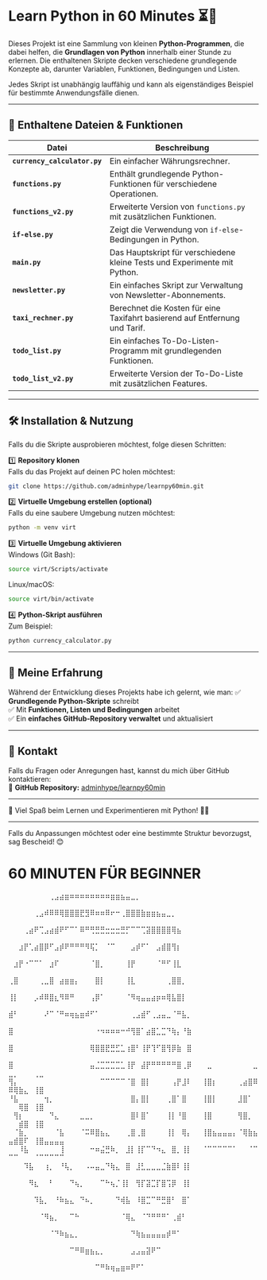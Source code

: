 

# **Learn Python in 60 Minutes ⏳🐍**

Dieses Projekt ist eine Sammlung von kleinen **Python-Programmen**, die dabei helfen, die **Grundlagen von Python** innerhalb einer Stunde zu erlernen. Die enthaltenen Skripte decken verschiedene grundlegende Konzepte ab, darunter Variablen, Funktionen, Bedingungen und Listen.  

Jedes Skript ist unabhängig lauffähig und kann als eigenständiges Beispiel für bestimmte Anwendungsfälle dienen.

---

## **📂 Enthaltene Dateien & Funktionen**

| Datei                  | Beschreibung |
|------------------------|-------------|
| **`currency_calculator.py`** | Ein einfacher Währungsrechner. |
| **`functions.py`** | Enthält grundlegende Python-Funktionen für verschiedene Operationen. |
| **`functions_v2.py`** | Erweiterte Version von `functions.py` mit zusätzlichen Funktionen. |
| **`if-else.py`** | Zeigt die Verwendung von `if-else`-Bedingungen in Python. |
| **`main.py`** | Das Hauptskript für verschiedene kleine Tests und Experimente mit Python. |
| **`newsletter.py`** | Ein einfaches Skript zur Verwaltung von Newsletter-Abonnements. |
| **`taxi_rechner.py`** | Berechnet die Kosten für eine Taxifahrt basierend auf Entfernung und Tarif. |
| **`todo_list.py`** | Ein einfaches To-Do-Listen-Programm mit grundlegenden Funktionen. |
| **`todo_list_v2.py`** | Erweiterte Version der To-Do-Liste mit zusätzlichen Features. |

---

## **🛠 Installation & Nutzung**
Falls du die Skripte ausprobieren möchtest, folge diesen Schritten:

1️⃣ **Repository klonen**  
Falls du das Projekt auf deinen PC holen möchtest:
```bash
git clone https://github.com/adminhype/learnpy60min.git
```

2️⃣ **Virtuelle Umgebung erstellen (optional)**  
Falls du eine saubere Umgebung nutzen möchtest:
```bash
python -m venv virt
```

3️⃣ **Virtuelle Umgebung aktivieren**  
Windows (Git Bash):
```bash
source virt/Scripts/activate
```
Linux/macOS:
```bash
source virt/bin/activate
```

4️⃣ **Python-Skript ausführen**  
Zum Beispiel:
```bash
python currency_calculator.py
```

---

## **📌 Meine Erfahrung**
Während der Entwicklung dieses Projekts habe ich gelernt, wie man:
✅ **Grundlegende Python-Skripte** schreibt  
✅ Mit **Funktionen, Listen und Bedingungen** arbeitet  
✅ Ein **einfaches GitHub-Repository verwaltet** und aktualisiert  

---

## **📧 Kontakt**
Falls du Fragen oder Anregungen hast, kannst du mich über GitHub kontaktieren:  
🔗 **GitHub Repository:** [adminhype/learnpy60min](https://github.com/adminhype/learnpy60min)

---

🚀 Viel Spaß beim Lernen und Experimentieren mit Python! 🐍💡  

---

Falls du Anpassungen möchtest oder eine bestimmte Struktur bevorzugst, sag Bescheid! 😊



# 60 MINUTEN FÜR BEGINNER 

⠀⠀⠀⠀⠀⠀⠀⠀⢀⣠⣴⣶⠶⠶⠶⠶⠶⠶⠶⠶⣶⣶⣦⣤⣀⡀⠀⠀⠀⠀⠀⠀⠀⠀⠀⠀⠀⠀⠀⠀⠀⠀⠀⠀⠀⠀⠀⠀⠀⠀⠀⠀⠀⠀⠀⠀⠀⠀⠀⠀
⠀⠀⠀⠀⠀⢀⣠⠾⠿⠿⢿⣿⣿⣿⣟⣻⠿⠶⠶⠿⠖⠒⢀⣿⣿⣿⣷⣶⣶⣦⣤⣀⡀⠀⠀⠀⠀⠀⠀⠀⠀⠀⠀⠀⠀⠀⠀⠀⠀⠀⠀⠀⠀⠀⠀⠀⠀⠀⠀⠀
⠀⠀⠀⢀⣴⠟⢉⣠⣴⣾⠟⠋⠉⠁⠿⠛⢛⣛⣛⣒⣒⣒⣛⡋⠉⠉⢉⣽⣿⣿⣿⣿⢿⣦⠀⠀⠀⠀⠀⠀⠀⠀⠀⠀⠀⠀⠀⠀⠀⠀⠀⠀⠀⠀⠀⠀⠀⠀⠀⠀
⠀⠀⣰⡟⢁⣴⣿⡿⠋⣠⡾⠟⠛⠛⠛⠻⢯⡁⠀⠈⠉⠀⠀⠀⣠⡾⠋⠁⠀⣠⣾⣿⢻⡆⠀⠀⠀⠀⠀⠀⠀⠀⠀⠀⠀⠀⠀⠀⠀⠀⠀⠀⠀⠀⠀⠀⠀⠀⠀⠀
⠀⣰⡟⠐⠉⠉⠁⠀⣰⠏⠀⠀⠀⠀⠀⠀⠈⣿⡀⠀⠀⠀⠀⢸⡟⠀⠀⠀⠀⠈⠛⠋⢸⣇⠀⠀⠀⠀⠀⠀⠀⠀⠀⠀⠀⠀⠀⠀⠀⠀⠀⠀⠀⠀⠀⠀⠀⠀⠀⠀
⢀⣿⠀⠀⠀⠀⢀⣀⣿⠀⣴⣶⣶⡄⠀⠀⠀⣿⡇⠀⠀⠀⠀⢸⣇⠀⠀⠀⠀⠀⠀⢀⣿⣿⡀⠀⠀⠀⠀⠀⠀⠀⠀⠀⠀⠀⠀⠀⠀⠀⠀⠀⠀⠀⠀⠀⠀⠀⠀⠀
⢸⡇⠀⠀⠀⡠⠾⠿⣿⣆⠻⠿⠛⠀⠀⠀⢠⡿⠁⠀⠀⠀⠀⠈⠻⢶⣤⣤⣴⡶⠶⢿⣧⣿⡇⠀⠀⠀⠀⠀⠀⠀⠀⠀⠀⠀⠀⠀⠀⠀⠀⠀⠀⠀⠀⠀⠀⠀⠀⠀
⣾⠃⠀⠀⠀⠀⠀⠜⠉⠈⠛⠶⢶⣦⣶⠾⠋⠁⠀⠀⠀⠀⠀⠀⢀⣠⣾⠋⢀⣠⣤⣀⠈⠛⣧⡀⠀⠀⠀⠀⠀⠀⠀⠀⠀⠀⠀⠀⠀⠀⠀⠀⠀⠀⠀⠀⠀⠀⠀⠀
⣿⠀⠀⠀⠀⠀⠀⠀⠀⠀⠀⠀⠀⠀⠀⠀⠀⠐⠲⠶⠶⠶⠒⠚⢻⣿⠁⣴⣿⣁⣉⠙⢷⡄⠘⣷⠀⠀⠀⠀⠀⠀⠀⠀⠀⠀⠀⠀⠀⠀⠀⠀⠀⠀⠀⠀⠀⠀⠀⠀
⣿⠀⠀⠀⠀⠀⠀⠀⠀⠀⠀⠀⠀⠀⠀⠀⢿⣿⣿⣟⣛⣋⣁⢰⣿⠃⢸⡟⢹⠋⣿⢻⡿⣷⠀⣿⠀⠀⠀⠀⠀⠀⠀⠀⠀⠀⠀⠀⠀⠀⠀⠀⠀⠀⠀⠀⠀⠀⠀⠀
⣿⠀⠀⠀⠀⠀⠀⠀⠀⠀⠀⠀⠀⠀⠀⠀⣤⣈⣉⣉⣉⣉⣁⢸⡟⠀⣼⡟⠛⠛⠛⠛⠛⣿⢀⡿⠀⠀⠀⣀⠀⠀⠀⠀⠀⠀⠀⠀⣀⣀⡀⠀⠀⠀⢀⣀⠀⠀⠀⠀
⢻⡄⠀⠀⠀⠀⠀⠀⠀⠀⠀⠀⠀⠀⠀⠀⠀⠀⠉⠉⠉⠉⠉⠈⣿⠀⣿⡇⠀⠀⠀⠀⢠⡟⣸⠇⠀⠀⢸⣿⡆⠀⠀⠀⠀⢀⣴⣿⠿⠿⢿⣷⣄⠀⢸⣿⠀⠀⠀⠀
⠘⣧⠀⠀⠀⠀⠀⢲⡀⠀⠀⠀⠀⠀⠀⠀⠀⠀⠀⠀⠀⠀⠀⠀⣿⡄⣿⡇⠀⠀⠀⢀⣿⠁⣿⠀⠀⠀⢸⣿⡇⠀⠀⠀⠀⣸⣿⠁⠀⠀⠀⢿⣿⠀⢸⣿⠀⠀⠀⠀
⠀⢻⡆⠀⠀⠀⠀⠀⠙⣄⠀⠀⠀⠀⣀⣀⡀⠀⠀⠀⠀⠀⠀⠀⣿⠇⣿⠁⠀⠀⠀⢸⡇⠘⣿⠀⠀⠀⢸⣿⠀⠀⠀⠀⠀⢻⣿⡀⠀⠀⠀⣾⣿⠀⢸⣿⠀⠀⠀⠀
⠀⠈⣷⡀⠀⠀⠀⠀⠀⠈⣧⠀⠀⠀⠈⠭⠿⣿⣦⣄⠀⠀⠀⢀⣿⢀⣿⠀⠀⠀⠀⢸⡇⠀⢿⡄⠀⠀⢸⣿⣦⣤⣤⣤⡄⠈⢿⣷⣦⣤⣾⣿⠏⠀⢸⣿⣤⣤⣤⣤
⠀⠀⠸⣧⠀⠀⠀⠀⠀⠀⢸⠀⠀⠀⠀⠀⠒⠶⣬⣛⠷⡀⠀⣸⡇⢸⡏⠉⠙⠲⣄⠀⣿⡀⢸⡇⠀⠀⠈⠉⠉⠉⠉⠉⠁⠀⠀⠈⠉⠉⠉⠀⠀⠀⠈⠉⠉⠉⠉⠉
⠀⠀⠀⠹⣧⠀⠀⢰⡀⠀⠘⢧⡀⠀⠀⠠⠤⣤⣀⠙⢷⣄⠀⣿⠀⣸⣃⣀⣀⣀⣈⣷⣿⠇⢸⡇⠀⠀⠀⠀⠀⠀⠀⠀⠀⠀⠀⠀⠀⠀⠀⠀⠀⠀⠀⠀⠀⠀⠀⠀
⠀⠀⠀⠀⠻⣆⠀⠀⠃⠀⠀⠀⠙⢦⡀⠀⠀⠀⠉⠓⢦⡈⢸⡇⠀⢻⡏⣽⣉⡏⣿⢩⡿⠀⢸⡇⠀⠀⠀⠀⠀⠀⠀⠀⠀⠀⠀⠀⠀⠀⠀⠀⠀⠀⠀⠀⠀⠀⠀⠀
⠀⠀⠀⠀⠀⠹⣧⡀⠀⠘⠷⣦⣄⠀⠙⠦⡀⠀⠀⠀⠀⠙⢾⣧⠀⠸⣿⣉⠉⠛⣛⣿⠃⠀⣿⠁⠀⠀⠀⠀⠀⠀⠀⠀⠀⠀⠀⠀⠀⠀⠀⠀⠀⠀⠀⠀⠀⠀⠀⠀
⠀⠀⠀⠀⠀⠀⠈⠻⣦⡀⠀⠀⠉⠓⠀⠀⠀⠀⠀⠀⠀⠀⠈⢿⣄⠀⠈⠙⠛⠛⠛⠁⢀⣾⠃⠀⠀⠀⠀⠀⠀⠀⠀⠀⠀⠀⠀⠀⠀⠀⠀⠀⠀⠀⠀⠀⠀⠀⠀⠀
⠀⠀⠀⠀⠀⠀⠀⠀⠈⠙⠷⣦⣄⡀⠀⠀⠀⠀⠀⠀⠀⠀⠀⠀⠙⢷⣦⣤⣤⣤⣤⡾⠛⠁⠀⠀⠀⠀⠀⠀⠀⠀⠀⠀⠀⠀⠀⠀⠀⠀⠀⠀⠀⠀⠀⠀⠀⠀⠀⠀
⠀⠀⠀⠀⠀⠀⠀⠀⠀⠀⠀⠀⠉⠛⠿⣶⣦⣄⡀⠀⠀⠀⠀⠀⣠⣠⣤⣽⠟⠉⠀⠀⠀⠀⠀⠀⠀⠀⠀⠀⠀⠀⠀⠀⠀⠀⠀⠀⠀⠀⠀⠀⠀⠀⠀⠀⠀⠀⠀⠀
⠀⠀⠀⠀⠀⠀⠀⠀⠀⠀⠀⠀⠀⠀⠀⠀⠀⠉⠛⠷⢶⣤⣶⠶⠟⠋⠁⠀⠀⠀⠀⠀⠀⠀⠀⠀⠀⠀⠀⠀⠀⠀⠀⠀⠀⠀⠀⠀⠀⠀⠀⠀⠀⠀⠀⠀⠀⠀⠀⠀
